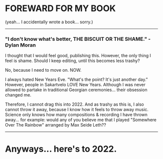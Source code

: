 # FOREWARD FOR MY BOOK
 (yeah... I accidentally wrote a book... sorry.)
 
 --------------------------------------------------------------------

### "I don't know what's better, THE BISCUIT OR THE SHAME." -Dylan Moran

I thought that I would feel good, publishing this. However, the only thing I feel is shame. 
Should I keep editing, until this becomes less trashy?

No, because I need to move on. NOW.

I always hated New Years Eve. "What's the point? It's just another day." However, people in Sakartvelo LOVE New Years. 
Although I was never allowed to partake in traditional Georgian ceremonies... their obsession changed me. 

Therefore, I cannot drag this into 2022. And as trashy as this is, I also cannot throw it away, because I know how it feels to throw away music. 
Science only knows how many compositions & recording I have thrown away... for example: would any of you believe me that I played 
"Somewhere Over The Rainbow" arranged by Max Seide Leth?? 

 --------------------------------------------------------------------

# Anyways... here's to 2022.
